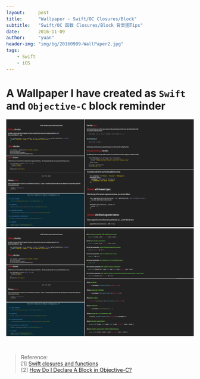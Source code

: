 ```yaml
---
layout:     post
title:      "Wallpaper - Swift/OC Closures/Block"
subtitle:   "Swift/OC 函数 Closures/Block 背景图Tips"
date:       2016-11-09
author:     "yuan"
header-img: "img/bg/20160909-WallPaper2.jpg"
tags:
    - Swift
    - iOS
---
```

 

# A Wallpaper I have created as `Swift` and `Objective-C` block reminder 

![](/img/posts/WallPaper/hYDev.jpg)<br>
![](/img/posts/WallPaper/hYDev2.jpg)

<br>

>Reference:<br>
>[1] [Swift closures and functions](http://fuckingblocksyntax.com/)<br>
>[2] [How Do I Declare A Block in Objective-C?](http://fuckingblocksyntax.com/)
